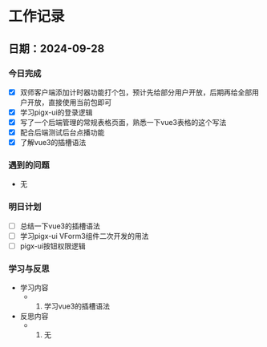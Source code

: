 # 工作记录

## 日期：2024-09-28

### 今日完成
- [x] 双师客户端添加计时器功能打个包，预计先给部分用户开放，后期再给全部用户开放，直接使用当前包即可
- [x] 学习pigx-ui的登录逻辑
- [x] 写了一个后端管理的常规表格页面，熟悉一下vue3表格的这个写法
- [x] 配合后端测试后台点播功能
- [x] 了解vue3的插槽语法

### 遇到的问题
- 无

### 明日计划
- [ ] 总结一下vue3的插槽语法
- [ ] 学习pigx-ui VForm3组件二次开发的用法
- [ ] pigx-ui按钮权限逻辑

### 学习与反思
- 学习内容
  - 1. 学习vue3的插槽语法
- 反思内容
  - 1. 无
